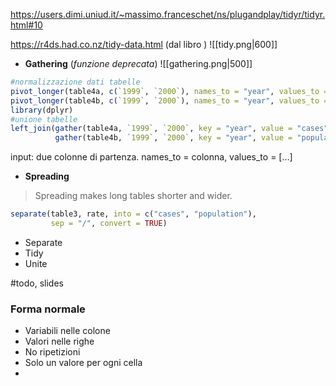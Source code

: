 https://users.dimi.uniud.it/~massimo.franceschet/ns/plugandplay/tidyr/tidyr.html#10

https://r4ds.had.co.nz/tidy-data.html (dal libro )
![[tidy.png|600]]

- **Gathering**  (*funzione deprecata*)
![[gathering.png|500]]
```R
#normalizzazione dati tabelle
pivot_longer(table4a, c(`1999`, `2000`), names_to = "year", values_to = "cases")
pivot_longer(table4b, c(`1999`, `2000`), names_to = "year", values_to = "population")
library(dplyr)
#unione tabelle
left_join(gather(table4a, `1999`, `2000`, key = "year", value = "cases"), 
          gather(table4b, `1999`, `2000`, key = "year", value = "population"))
```
input: due colonne di partenza. names_to = colonna, values_to = [...]

- **Spreading**
> Spreading makes long tables shorter and wider.
```R
separate(table3, rate, into = c("cases", "population"), 
         sep = "/", convert = TRUE)
```
- Separate
- Tidy
- Unite

#todo, slides

### Forma normale
- Variabili nelle colone
- Valori nelle righe 
- No ripetizioni 
- Solo un valore per ogni cella
- 